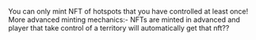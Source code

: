 You can only mint NFT of hotspots that you have controlled at least once!
More advanced minting mechanics:-
NFTs are minted in advanced and player that take control of a territory will automatically get that nft??